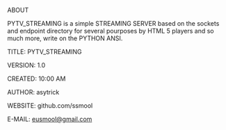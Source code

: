 ABOUT

PYTV_STREAMING is a simple STREAMING SERVER based on the sockets and endpoint directory for several pourposes by HTML 5 players and so much more, write on the PYTHON ANSI.

TITLE: PYTV_STREAMING

VERSION: 1.0

CREATED: 10:00 AM

AUTHOR: asytrick

WEBSITE: github.com/ssmool

E-MAIL: eusmool@gmail.com
